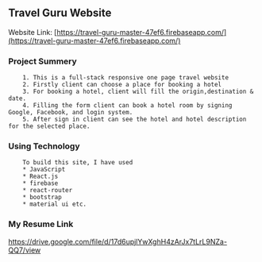 ## Travel Guru Website 

Website Link: [https://travel-guru-master-47ef6.firebaseapp.com/](https://travel-guru-master-47ef6.firebaseapp.com/)

### Project Summery  
    
        1. This is a full-stack responsive one page travel website 
        2. Firstly client can choose a place for booking a hotel
        3. For booking a hotel, client will fill the origin,destination & date.
        4. Filling the form client can book a hotel room by signing Google, Facebook, and login system.
        5. After sign in client can see the hotel and hotel description for the selected place.  
    


### Using Technology

        To build this site, I have used
        * JavaScript
        * React.js 
        * firebase
        * react-router
        * bootstrap
        * material ui etc.

### My Resume Link
https://drive.google.com/file/d/17d6upjlYwXghH4zArJx7tLrL9NZa-QQ7/view









